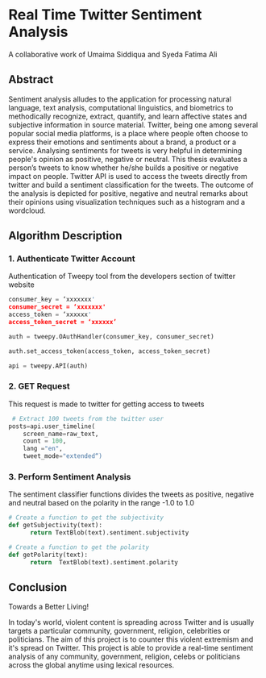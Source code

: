 # Real Time Twitter Sentiment Analysis
A collaborative work of Umaima Siddiqua and Syeda Fatima Ali

## Abstract

  Sentiment analysis alludes to the application for processing natural language, 
text analysis, computational linguistics, and biometrics to methodically recognize, 
extract, quantify, and learn affective states and subjective information in source 
material. Twitter, being one among several popular social media platforms, is a place 
where people often choose to express their emotions and sentiments about a brand, a 
product or a service. Analysing sentiments for tweets is very helpful in determining 
people's opinion as positive, negative or neutral. This thesis evaluates a person’s 
tweets to know whether he/she builds a positive or negative impact on people. Twitter 
API is used to access the tweets directly from twitter and build a sentiment 
classification for the tweets. The outcome of the analysis is depicted for positive, 
negative and neutral remarks about their opinions using visualization techniques such 
as a histogram and a wordcloud.

## Algorithm Description

### 1. Authenticate Twitter Account
Authentication of Tweepy tool from the developers section of twitter website
```python
consumer_key = ‘xxxxxxx'
consumer_secret = ‘xxxxxxx'
access_token = ‘xxxxxx'
access_token_secret = ‘xxxxxx’

auth = tweepy.OAuthHandler(consumer_key, consumer_secret)

auth.set_access_token(access_token, access_token_secret)

api = tweepy.API(auth)
```

### 2. GET Request
 This request is made to twitter for getting access to tweets
```python
 # Extract 100 tweets from the twitter user
posts=api.user_timeline(
	screen_name=raw_text,
	count = 100,
	lang ="en",
	tweet_mode="extended“)
```

### 3. Perform Sentiment Analysis
The sentiment classifier functions divides the tweets as positive, negative and neutral based on the polarity in the range -1.0 to 1.0

```python
# Create a function to get the subjectivity
def getSubjectivity(text):
      return TextBlob(text).sentiment.subjectivity

# Create a function to get the polarity
def getPolarity(text):
      return  TextBlob(text).sentiment.polarity
```

## Conclusion
Towards a Better Living!

In today's world, violent content is spreading across Twitter and is usually targets a particular community, government, religion, celebrities or politicians.
The aim of this project is to counter this violent extremism and it's spread  on Twitter. 
This project is able to provide a real-time sentiment analysis of any community, government, religion, celebs or politicians across the global anytime using lexical resources.
